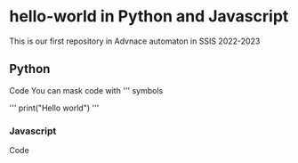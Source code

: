 # hello-world in Python and Javascript

This is our first repository in Advnace automaton in SSIS 2022-2023

## Python

Code
You can mask code with ''' symbols

'''
print("Hello world")
'''

### Javascript

Code
